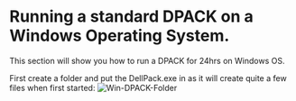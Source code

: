 # Running a standard DPACK on a Windows Operating System.

This section will show you how to run a DPACK for 24hrs on Windows OS.

First create a folder and put the DellPack.exe in as it will create quite a few files when first started:
![Win-DPACK-Folder](monitoring\DPACK\files\Windows\Win_DPACK_Folder.PNG)
